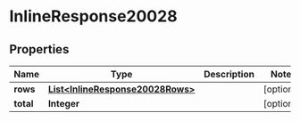 # InlineResponse20028

## Properties
Name | Type | Description | Notes
------------ | ------------- | ------------- | -------------
**rows** | [**List&lt;InlineResponse20028Rows&gt;**](InlineResponse20028Rows.md) |  |  [optional]
**total** | **Integer** |  |  [optional]
